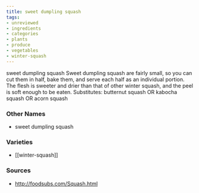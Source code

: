 ```yaml
---
title: sweet dumpling squash
tags:
- unreviewed
- ingredients
- categories
- plants
- produce
- vegetables
- winter-squash
---
```

sweet dumpling squash Sweet dumpling squash are fairly small, so you can cut them in half, bake them, and serve each half as an individual portion. The flesh is sweeter and drier than that of other winter squash, and the peel is soft enough to be eaten. Substitutes: butternut squash OR kabocha squash OR acorn squash

### Other Names

* sweet dumpling squash

### Varieties

* [[winter-squash]]

### Sources
* http://foodsubs.com/Squash.html
